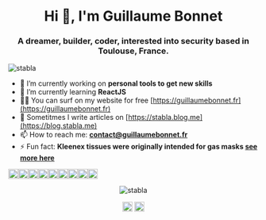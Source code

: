 <h1 align="center">Hi 👋, I'm Guillaume Bonnet</h1>
<h3 align="center">A dreamer, builder, coder, interested into security based in Toulouse, France.</h3>
<p align="left"> <img src="https://komarev.com/ghpvc/?username=stabla" alt="stabla" /> </p>

- 🔭 I’m currently working on **personal tools to get new skills**
- 🌱 I’m currently learning **ReactJS**
- 👨‍💻 You can surf on my website for free [https://guillaumebonnet.fr](https://guillaumebonnet.fr)
- 📝 Sometitmes I write articles on [https://stabla.blog.me](https://blog.stabla.me)
- 📫 How to reach me: **contact@guillaumebonnet.fr**
- ⚡ Fun fact: **Kleenex tissues were originally intended for gas masks [see more here](https://www.kleenex.co.uk/history/)**

<p align="left"><img src="https://konpa.github.io/devicon/devicon.git/icons/python/python-original-wordmark.svg" alt="django" width="20" height="20"/><img src="https://konpa.github.io/devicon/devicon.git/icons/javascript/javascript-original.svg" alt="javascript" width="20" height="20"/><img src="https://konpa.github.io/devicon/devicon.git/icons/nodejs/nodejs-original-wordmark.svg" alt="nodejs" width="20" height="20"/><img src="https://konpa.github.io/devicon/devicon.git/icons/bootstrap/bootstrap-plain.svg" alt="bootstrap" width="20" height="20"/><img src="https://konpa.github.io/devicon/devicon.git/icons/html5/html5-original-wordmark.svg" alt="html5" width="20" height="20"/><img src="https://konpa.github.io/devicon/devicon.git/icons/css3/css3-original-wordmark.svg" alt="css3" width="20" height="20"/><img src="https://konpa.github.io/devicon/devicon.git/icons/mysql/mysql-original-wordmark.svg" alt="mysql" width="20" height="20"/><img src="https://konpa.github.io/devicon/devicon.git/icons/django/django-original.svg" alt="django" width="20" height="20"/><img src="https://konpa.github.io/devicon/devicon.git/icons/react/react-original-wordmark.svg" alt="react" width="20" height="20"/></p>
<p align="center"><img src="https://github-readme-stats.vercel.app/api?username=stabla&show_icons=true" alt="stabla" /> </p>
 <link rel="stylesheet" href="https://cdn.jsdelivr.net/gh/konpa/devicon@master/devicon.min.css">

<p align="center">
<a href="https://twitter.com/gsbonnet" target="blank"><img align="center" src="https://cdn.jsdelivr.net/npm/simple-icons@3.0.1/icons/twitter.svg" alt="0xbanana" height="20" width="20" /></a>
<a href="https://www.linkedin.com/in/gs-bonnet/?locale=en_US" target="blank"><img align="center" src="https://cdn.jsdelivr.net/npm/simple-icons@3.0.1/icons/linkedin.svg" alt="jasonschorr" height="20" width="20" /></a>
</p>
